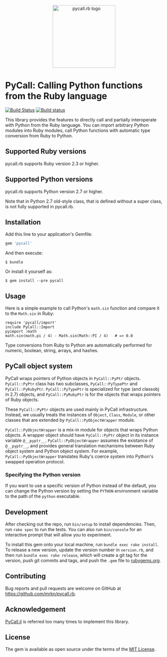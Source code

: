 <a name="logo"/>
<div align="center">
<img src="./images/pycallrb_logo_200.png" alt="pycall.rb logo" width="200" height="200"></img>
</div>

# PyCall: Calling Python functions from the Ruby language

[![Build Status](https://travis-ci.org/mrkn/pycall.rb.svg?branch=master)](https://travis-ci.org/mrkn/pycall.rb)
[![Build status](https://ci.appveyor.com/api/projects/status/071is0f4iu0vy8lp/branch/master?svg=true)](https://ci.appveyor.com/project/mrkn/pycall/branch/master)

This library provides the features to directly call and partially interoperate
with Python from the Ruby language.  You can import arbitrary Python modules
into Ruby modules, call Python functions with automatic type conversion from
Ruby to Python.

## Supported Ruby versions

pycall.rb supports Ruby version 2.3 or higher.

## Supported Python versions

pycall.rb supports Python version 2.7 or higher.

Note that in Python 2.7 old-style class, that is defined without a super class, is not fully supported in pycall.rb.

## Installation

Add this line to your application's Gemfile:

```ruby
gem 'pycall'
```

And then execute:

    $ bundle

Or install it yourself as:

    $ gem install --pre pycall

## Usage

Here is a simple example to call Python's `math.sin` function and compare it to
the `Math.sin` in Ruby:

    require 'pycall/import'
    include PyCall::Import
    pyimport :math
    math.sin(math.pi / 4) - Math.sin(Math::PI / 4)   # => 0.0

Type conversions from Ruby to Python are automatically performed for numeric,
boolean, string, arrays, and hashes.

## PyCall object system

PyCall wraps pointers of Python objects in `PyCall::PyPtr` objects.
`PyCall::PyPtr` class has two subclasses, `PyCall::PyTypePtr` and
`PyCall::PyRubyPtr`.  `PyCall::PyTypePtr` is specialized for type (and classobj
in 2.7) objects, and `PyCall::PyRubyPtr` is for the objects that wraps pointers
of Ruby objects.

These `PyCall::PyPtr` objects are used mainly in PyCall infrastructure.
Instead, we usually treats the instances of `Object`, `Class`, `Module`, or
other classes that are extended by `PyCall::PyObjectWrapper` module.

`PyCall::PyObjectWrapper` is a mix-in module for objects that wraps Python
objects.  A wrapper object should have `PyCall::PyPtr` object in its instance
variable `@__pyptr__`.  `PyCall::PyObjectWrapper` assumes the existance of
`@__pyptr__`, and provides general translation mechanisms between Ruby object
system and Python object system.  For example, `PyCall::PyObjectWrapper`
translates Ruby's coerce system into Python's swapped operation protocol.

### Specifying the Python version

If you want to use a specific version of Python instead of the default,
you can change the Python version by setting the `PYTHON` environment variable
to the path of the `python` executable.

## Development

After checking out the repo, run `bin/setup` to install dependencies.
Then, run `rake spec` to run the tests. You can also run `bin/console`
for an interactive prompt that will allow you to experiment.

To install this gem onto your local machine, run `bundle exec rake install`.
To release a new version, update the version number in `version.rb`,
and then run `bundle exec rake release`, which will create a git tag for the
version, push git commits and tags, and push the `.gem` file to
[rubygems.org](https://rubygems.org).

## Contributing

Bug reports and pull requests are welcome on GitHub at
https://github.com/mrkn/pycall.rb.


## Acknowledgement

[PyCall.jl](https://github.com/JuliaPy/PyCall.jl) is referred too many times
to implement this library.

## License

The gem is available as open source under the terms of the
[MIT License](http://opensource.org/licenses/MIT).
